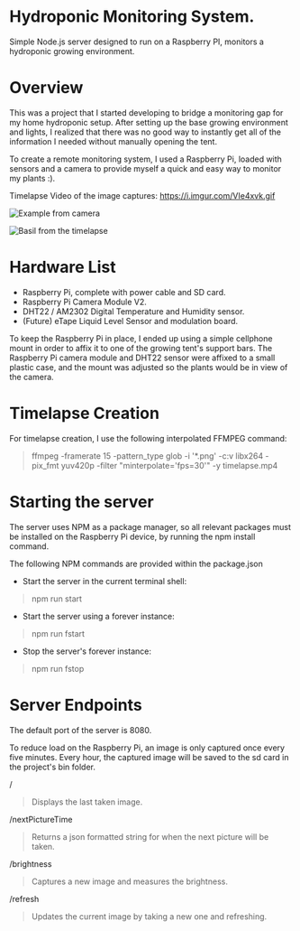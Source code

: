 # Hydroponic Monitoring System.
Simple Node.js server designed to run on a Raspberry PI, monitors a hydroponic growing environment.

# Overview
This was a project that I started developing to bridge a monitoring gap for
my home hydroponic setup. After setting up the base growing environment and
lights, I realized that there was no good way to instantly get all of the
information I needed without manually opening the tent.

To create a remote monitoring system, I used a Raspberry Pi, loaded with sensors
and a camera to provide myself a quick and easy way to monitor my plants :).

Timelapse Video of the image captures:
https://i.imgur.com/VIe4xvk.gif

![Example from camera](https://i.imgur.com/KXxC2ZI.jpg)

![Basil from the timelapse](https://i.imgur.com/QHwr3QJ.jpg)

# Hardware List
- Raspberry Pi, complete with power cable and SD card.
- Raspberry Pi Camera Module V2.
- DHT22 / AM2302 Digital Temperature and Humidity sensor.
- (Future) eTape Liquid Level Sensor and modulation board.

To keep the Raspberry Pi in place, I ended up using a simple cellphone mount
in order to affix it to one of the growing tent's support bars. The Raspberry Pi
camera module and DHT22 sensor were affixed to a small plastic
case, and the mount was adjusted so the plants would be in view of the camera.

# Timelapse Creation
For timelapse creation, I use the following interpolated FFMPEG command:
> ffmpeg -framerate 15 -pattern_type glob -i '*.png' -c:v libx264 -pix_fmt yuv420p -filter "minterpolate='fps=30'" -y timelapse.mp4

# Starting the server
The server uses NPM as a package manager, so all relevant packages must be
installed on the Raspberry Pi device, by running the npm install command.

The following NPM commands are provided within the package.json

- Start the server in the current terminal shell:
> npm run start
- Start the server using a forever instance:
> npm run fstart
- Stop the server's forever instance:
> npm run fstop

# Server Endpoints
The default port of the server is 8080.

To reduce load on the Raspberry Pi, an image is only captured once every five
minutes. Every hour, the captured image will be saved to the sd card in the
project's bin folder.

/
> Displays the last taken image.

/nextPictureTime
> Returns a json formatted string for when the next picture will be taken.

/brightness
> Captures a new image and measures the brightness.

/refresh
> Updates the current image by taking a new one and refreshing.
